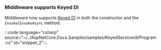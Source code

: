 ### Middleware  supports Keyed DI

Middleware now supports [Keyed DI](https://learn.microsoft.com/aspnet/core/fundamentals/dependency-injection?view=aspnetcore-9.0#keyed-services) in both the constructor and the `Invoke`/`InvokeAsync` method:

:::code language="csharp" source="~/../AspNetCore.Docs.Samples/samples/KeyedServices9/Program.cs"  id="snippet_2":::
